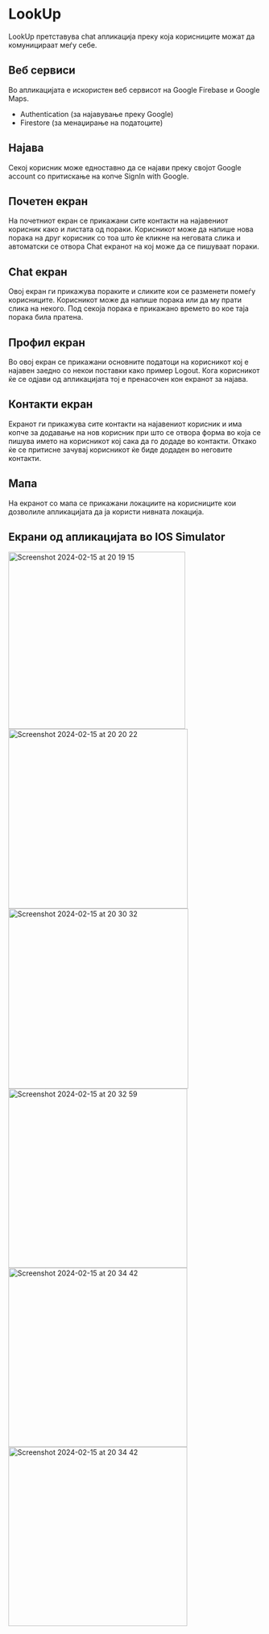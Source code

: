# LookUp

LookUp претставува chat апликација преку која корисниците можат да комуницираат меѓу себе.

## Веб сервиси
Во апликацијата е искористен веб сервисот на Google Firebase и Google Maps.
  - Authentication (за најавување преку Google)
  - Firestore (за менаџирање на податоците)

## Најава
Секој корисник може едноставно да се најави преку својот Google account со притискање на копче SignIn with Google.

## Почетен екран
На почетниот екран се прикажани сите контакти на најавениот корисник како и листата од пораки.
Корисникот може да напише нова порака на друг корисник со тоа што ќе кликне на неговата слика и автоматски се отвора Chat екранот на кој може да се пишуваат пораки.

## Chat екран
Овој екран ги прикажува пораките и сликите кои се разменети помеѓу корисниците.
Корисникот може да напише порака или да му прати слика на некого.
Под секоја порака е прикажано времето во кое таја порака била пратена.

## Профил екран
Во овој екран се прикажани основните податоци на корисникот кој е најавен заедно со некои поставки како пример Logout.
Кога корисникот ќе се одјави од апликацијата тој е пренасочен кон екранот за најава.

## Контакти екран
Екранот ги прикажува сите контакти на најавениот корисник и има копче за додавање на нов корисник при што се отвора форма во која се пишува името на корисникот кој сака да го додаде во контакти. Откако ќе се притисне зачувај корисникот ќе биде додаден во неговите контакти.

## Мапа
На екранот со мапа се прикажани локациите на корисниците кои дозволиле апликацијата да ја користи нивната локација.

## Екрани од апликацијата во IOS Simulator

<img width="351" alt="Screenshot 2024-02-15 at 20 19 15" src="https://github.com/ivanjankoski-metergram/lookup/assets/137386557/1575a145-a86e-48e1-9e70-40101ab9ef5a">

<img width="356" alt="Screenshot 2024-02-15 at 20 20 22" src="https://github.com/ivanjankoski-metergram/lookup/assets/137386557/d294a50d-c788-4d3c-ab92-b64350765f6a">

<img width="357" alt="Screenshot 2024-02-15 at 20 30 32" src="https://github.com/ivanjankoski-metergram/lookup/assets/137386557/a4602fd9-6d9a-4834-b0fa-9b6ea19c6dfe">

<img width="355" alt="Screenshot 2024-02-15 at 20 32 59" src="https://github.com/ivanjankoski-metergram/lookup/assets/137386557/029d0778-d8e1-4f0d-b561-ad0e5e8e62b1">

<img width="355" alt="Screenshot 2024-02-15 at 20 34 42" src="https://github.com/ivanjankoski-metergram/lookup/assets/137386557/5b64ceff-0412-43ae-be58-68e8b14d4841">

<img width="355" alt="Screenshot 2024-02-15 at 20 34 42" src="https://github.com/ivanjankoski-metergram/look/assets/137386557/fd92a8bd-8c54-4a78-8f14-88c3c45a0e78">



